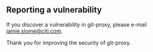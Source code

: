 ## Reporting a vulnerability

If you discover a vulnerability in git-proxy, please e-mail [jamie.slome@citi.com](mailto:jamie.slome@citi.com).

Thank you for improving the security of git-proxy.